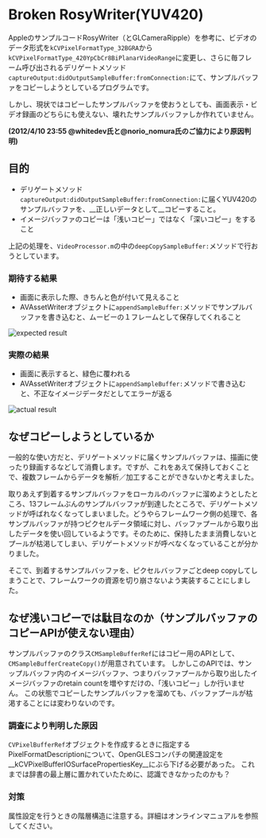 # Broken RosyWriter(YUV420)

AppleのサンプルコードRosyWriter（とGLCameraRipple）を参考に、ビデオのデータ形式を`kCVPixelFormatType_32BGRA`から`kCVPixelFormatType_420YpCbCr8BiPlanarVideoRange`に変更し、さらに毎フレーム呼び出されるデリゲートメソッド`captureOutput:didOutputSampleBuffer:fromConnection:`にて、サンプルバッファをコピーしようとしているプログラムです。

しかし、現状ではコピーしたサンプルバッファを使おうとしても、画面表示・ビデオ録画のどちらにも使えない、壊れたサンプルバッファしか作れていません。

__(2012/4/10 23:55 @whitedev氏と@norio_nomura氏のご協力により原因判明)__

## 目的
- デリゲートメソッド`captureOutput:didOutputSampleBuffer:fromConnection:`に届くYUV420のサンプルバッファを、__正しいデータとして__コピーすること。
- イメージバッファのコピーは「浅いコピー」ではなく「深いコピー」をすること

上記の処理を、`VideoProcessor.m`の中の`deepCopySampleBuffer:`メソッドで行おうとしています。

### 期待する結果
- 画面に表示した際、きちんと色が付いて見えること
- AVAssetWriterオブジェクトに`appendSampleBuffer:`メソッドでサンプルバッファを書き込むと、ムービーの１フレームとして保存してくれること

![expected result](https://github.com/katokichisoft/Broken-RosyWriter-YUV420/raw/master/expect.png)

### 実際の結果
- 画面に表示すると、緑色に覆われる
- AVAssetWriterオブジェクトに`appendSampleBuffer:`メソッドで書き込むと、不正なイメージデータだとしてエラーが返る

![actual result](https://github.com/katokichisoft/Broken-RosyWriter-YUV420/raw/master/result.png)

## なぜコピーしようとしているか
一般的な使い方だと、デリゲートメソッドに届くサンプルバッファは、描画に使ったり録画するなどして消費します。ですが、これをあえて保持しておくことで、複数フレームからデータを解析／加工することができないかと考えました。

取りあえず到着するサンプルバッファをローカルのバッファに溜めようとしたところ、13フレームぶんのサンプルバッファが到達したところで、デリゲートメソッドが呼ばれなくなってしまいました。どうやらフレームワーク側の処理で、各サンプルバッファが持つピクセルデータ領域に対し、バッファプールから取り出したデータを使い回しているようです。そのために、保持したまま消費しないとプールが枯渇してしまい、デリゲートメソッドが呼べなくなっていることが分かりました。

そこで、到着するサンプルバッファを、ピクセルバッファごとdeep copyしてしまうことで、フレームワークの資源を切り崩さないよう実装することにしました。

## なぜ浅いコピーでは駄目なのか（サンプルバッファのコピーAPIが使えない理由）
サンプルバッファのクラス`CMSampleBufferRef`にはコピー用のAPIとして、`CMSampleBufferCreateCopy()`が用意されています。
しかしこのAPIでは、サンップルバッファ内のイメージバッファ、つまりバッファプールから取り出したイメージバッファのretain countを増やすだけの、「浅いコピー」しか行いません。
この状態でコピーしたサンプルバッファを溜めても、バッファプールが枯渇することには変わりないのです。

### 調査により判明した原因
`CVPixelBufferRef`オブジェクトを作成するときに指定するPixelFormatDescriptionについて、OpenGLESコンパチの関連設定を__kCVPixelBufferIOSurfacePropertiesKey__にぶら下げる必要があった。
これまでは辞書の最上層に置かれていたために、認識できなかったのかも？

### 対策
属性設定を行うときの階層構造に注意する。詳細はオンラインマニュアルを参照してください。


